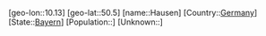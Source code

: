 ﻿---
location: [50.5,10.13]
type: City
tags:
- geo/City


SpocWebEntityId: 30813
isDeleted: false
confidential: public

---
[geo-lon::10.13]
[geo-lat::50.5]
[name::Hausen]
[Country::[Germany](geo/Continent/Europe/Germany.md)]
[State::[Bayern](geo/Continent/Europe/Germany/Bayern.md)]
[Population::]
[Unknown::]

